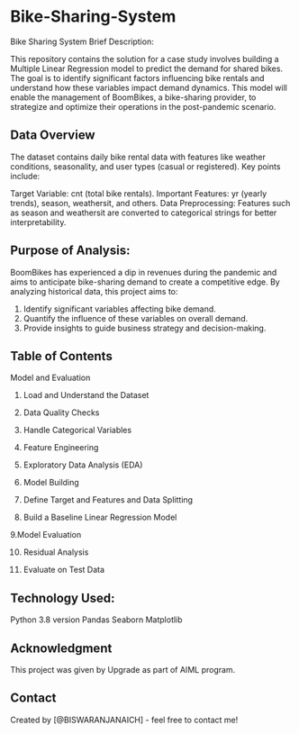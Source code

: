 # Bike-Sharing-System
Bike Sharing System
Brief Description:

This repository contains the solution for a case study involves building a Multiple Linear Regression model to predict the demand for shared bikes. 
The goal is to identify significant factors influencing bike rentals and understand how these variables impact demand dynamics. 
This model will enable the management of BoomBikes, a bike-sharing provider, to strategize and optimize their operations in the post-pandemic scenario.

## Data Overview
The dataset contains daily bike rental data with features like weather conditions, seasonality, and user types (casual or registered). Key points include:

Target Variable: cnt (total bike rentals).
Important Features: yr (yearly trends), season, weathersit, and others.
Data Preprocessing: Features such as season and weathersit are converted to categorical strings for better interpretability.

## Purpose of Analysis:

BoomBikes has experienced a dip in revenues during the pandemic and aims to anticipate bike-sharing demand to create a competitive edge. 
By analyzing historical data, this project aims to:

1. Identify significant variables affecting bike demand.
2. Quantify the influence of these variables on overall demand.
3. Provide insights to guide business strategy and decision-making.

## Table of Contents
Model and Evaluation

1. Load and Understand the Dataset

2. Data Quality Checks
   
3. Handle Categorical Variables

4. Feature Engineering

5. Exploratory Data Analysis (EDA)

6. Model Building

7. Define Target and Features and Data Splitting

8. Build a Baseline Linear Regression Model

9.Model Evaluation

10. Residual Analysis

11. Evaluate on Test Data


## Technology Used:

Python 3.8 version
Pandas
Seaborn
Matplotlib

## Acknowledgment
This project was given by Upgrade as part of AIML program.

## Contact
Created by [@BISWARANJANAICH] - feel free to contact me!
